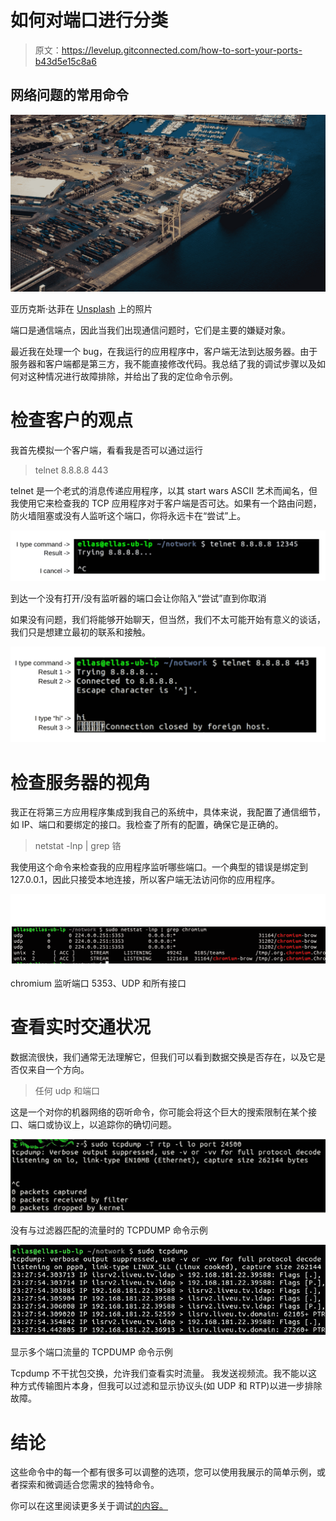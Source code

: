 # 如何对端口进行分类

> 原文：<https://levelup.gitconnected.com/how-to-sort-your-ports-b43d5e15c8a6>

## 网络问题的常用命令

![](img/5bda95a8d0fe9facf675b745f2b25567.png)

亚历克斯·达菲在 [Unsplash](https://unsplash.com/?utm_source=unsplash&utm_medium=referral&utm_content=creditCopyText) 上的照片

端口是通信端点，因此当我们出现通信问题时，它们是主要的嫌疑对象。

最近我在处理一个 bug，在我运行的应用程序中，客户端无法到达服务器。由于服务器和客户端都是第三方，我不能直接修改代码。我总结了我的调试步骤以及如何对这种情况进行故障排除，并给出了我的定位命令示例。

# 检查客户的观点

我首先模拟一个客户端，看看我是否可以通过运行

> telnet 8.8.8.8 443

telnet 是一个老式的消息传递应用程序，以其 start wars ASCII 艺术而闻名，但我使用它来检查我的 TCP 应用程序对于客户端是否可达。如果有一个路由问题，防火墙阻塞或没有人监听这个端口，你将永远卡在“尝试”上。

![](img/ad7259e425d2c0569fbe23a08c4dca81.png)

到达一个没有打开/没有监听器的端口会让你陷入“尝试”直到你取消

如果没有问题，我们将能够开始聊天，但当然，我们不太可能开始有意义的谈话，我们只是想建立最初的联系和接触。

![](img/e6f3c52bfdd826b53780c157165c9f0e.png)

# 检查服务器的视角

我正在将第三方应用程序集成到我自己的系统中，具体来说，我配置了通信细节，如 IP、端口和要绑定的接口。我检查了所有的配置，确保它是正确的。

> netstat -lnp | grep 铬

我使用这个命令来检查我的应用程序监听哪些端口。一个典型的错误是绑定到 127.0.0.1，因此只接受本地连接，所以客户端无法访问你的应用程序。

![](img/faa4440a985e19d61819a3ae48df02e8.png)

chromium 监听端口 5353、UDP 和所有接口

# 查看实时交通状况

数据流很快，我们通常无法理解它，但我们可以看到数据交换是否存在，以及它是否仅来自一个方向。

> 任何 udp 和端口

这是一个对你的机器网络的窃听命令，你可能会将这个巨大的搜索限制在某个接口、端口或协议上，以追踪你的确切问题。

![](img/23c5c38c30edb0258d5c0a8606d4ab4c.png)

没有与过滤器匹配的流量时的 TCPDUMP 命令示例

![](img/cf5d513b4f4b2bd252433887be525bbd.png)

显示多个端口流量的 TCPDUMP 命令示例

Tcpdump 不干扰包交换，允许我们查看实时流量。
我发送视频流。我不能以这种方式传输图片本身，但我可以过滤和显示协议头(如 UDP 和 RTP)以进一步排除故障。

# 结论

这些命令中的每一个都有很多可以调整的选项，您可以使用我展示的简单示例，或者探索和微调适合您需求的独特命令。

你可以在这里阅读更多关于调试[的内容。](https://codeburst.io/when-great-developers-debug-they-f07efb4c032)